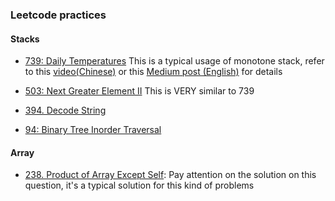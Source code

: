 ### Leetcode practices

#### Stacks

- [739: Daily Temperatures](https://leetcode.com/problems/daily-temperatures/)
  This is a typical usage of monotone stack, refer to this [video(Chinese)](https://leetcode-cn.com/problems/daily-temperatures/solution/leetcode-tu-jie-739mei-ri-wen-du-by-misterbooo/) or this [Medium post (English)](https://medium.com/@vishnuvardhan623/monotonic-stack-e9dcc4fa8c3e) for details

- [503: Next Greater Element II](https://leetcode.com/problems/next-greater-element-ii/)
  This is VERY similar to 739

- [394. Decode String](https://leetcode.com/problems/decode-string/)

- [94: Binary Tree Inorder Traversal](https://leetcode.com/problems/binary-tree-inorder-traversal/)


#### Array
- [238. Product of Array Except Self](https://leetcode.com/problems/product-of-array-except-self/):
    Pay attention on the solution on this question, it's a typical solution for this kind of problems
